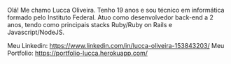 Olá! Me chamo Lucca Oliveira. Tenho 19 anos e sou técnico em informática formado pelo Instituto Federal. Atuo como desenvolvedor back-end a 2 anos, tendo como principais stacks Ruby/Ruby on Rails e Javascript/NodeJS.

Meu Linkedin: https://www.linkedin.com/in/lucca-oliveira-153843203/
Meu Portfolio: https://portfolio-lucca.herokuapp.com/
